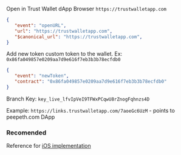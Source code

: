 Open in Trust Wallet dApp Browser `https://trustwalletapp.com`

```json
{
   "event": "openURL",
   "url": "https://trustwalletapp.com",
   "$canonical_url": "https://trustwalletapp.com",
}
```

Add new token custom token to the wallet. Ex: `0x86fa049857e0209aa7d9e616f7eb3b3b78ecfdb0`


```json
{
   "event": "newToken",
   "contract": "0x86fa049857e0209aa7d9e616f7eb3b3b78ecfdb0"
}
```

Branch Key: `key_live_lfvIpVeI9TFWxPCqwU8rZnogFqhnzs4D`

Example: `https://links.trustwalletapp.com/7aoeGc6UzM` - points to peepeth.com DApp

### Recomended

Reference for [iOS implementation](https://github.com/TrustWallet/trust-wallet-ios/blob/master/Trust/Core/Types/BranchEvent.swift)
